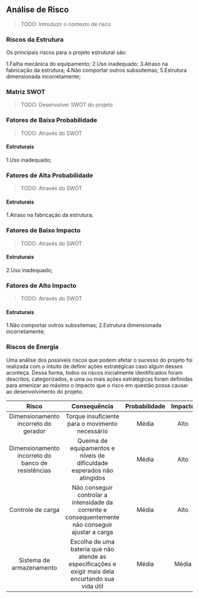 ## Análise de Risco

> TODO: Introduzir o contexto de risco
### Riscos da Estrutura
Os principais riscos para o projeto estrutural são:

1.Falha mecânica do equipamento;
2.Uso inadequado;
3.Atraso na fabricação da estrutura;
4.Não comportar outros subssitemas;
5.Estrutura dimensionada incorretamente;

### Matriz SWOT

> TODO: Desenvolver SWOT do projeto

### Fatores de Baixa Probabilidade

> TODO: Através do SWOT
#### Estruturais
1.Uso inadequado;

### Fatores de Alta Probabilidade

> TODO: Através do SWOT
#### Estruturais
1.Atraso na fabricação da estrutura;

### Fatores de Baixo Impacto

> TODO: Através do SWOT

#### Estruturais
2.Uso inadequado;
### Fatores de Alto Impacto

> TODO: Através do SWOT
#### Estruturais
1.Não comportar outros subssitemas;
2.Estrutura dimensionada incorretamente;

### Riscos de Energia 

Uma análise dos possíveis riscos que podem afetar o sucesso do projeto foi realizada com o intuito de definir ações estratégicas caso algum desses aconteça. Dessa forma, todos os riscos inicialmente identificados foram descritos, categorizados, e uma ou mais ações estratégicas foram definidas para amenizar ao máximo o impacto que o risco em questão possa causar ao desenvolvimento do projeto.

|Risco|Consequência   |Probabilidade| Impacto | Ação estratégica                  |
|:-----:|:----------:|:--------------:|:-----------:|:---------:|
|Dimensionamento incorreto do gerador|Torque insuficiente para o movimento necessário|Média|Alto|Fazer cálculos e simulações antes da escolha 
|Dimensionamento incorreto do banco de resistências|Queima de equipamentos e níveis de dificuldade esperados não atingidos|Média|Alto|Fazer cálculos e simulações antes da montagem e verificar sistema antes da ligação|
|Controle de carga |Não conseguir controlar a intensidade da corrente e consequentemente não conseguir ajustar a carga|Média|Alto| Verificação de todo o sistema 
|Sistema de armazenamento |Escolha de uma bateria que não atende as especificações e exigir mais dela encurtando sua vida útil|Média|Média|Realizar corretamente o dimensionamento
